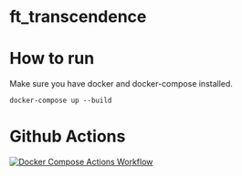 # ft_transcendence

# How to run
Make sure you have docker and docker-compose installed.
```
docker-compose up --build  
```

# Github Actions
[![Docker Compose Actions Workflow](https://github.com/rubenoid/ft_transcendence/actions/workflows/docker-compose-workflow.yml/badge.svg)](https://github.com/rubenoid/ft_transcendence/actions/workflows/docker-compose-workflow.yml)
